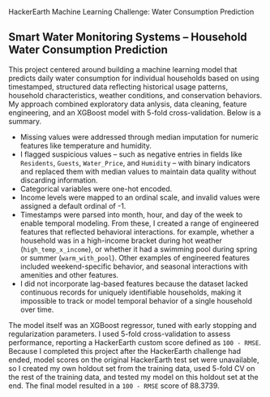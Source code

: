 HackerEarth Machine Learning Challenge: Water Consumption Prediction
## Smart Water Monitoring Systems – Household Water Consumption Prediction

This project centered around building a machine learning model that predicts daily water consumption for individual households based on using timestamped, structured data reflecting historical usage patterns, household characteristics, weather conditions, and conservation behaviors. My approach combined exploratory data anlysis, data cleaning, feature engineering, and an XGBoost model with 5-fold cross-validation. Below is a summary.

- Missing values were addressed through median imputation for numeric features like temperature and humidity.
- I flagged suspicious values – such as negative entries in fields like `Residents`, `Guests`, `Water_Price`, and `Humidity` – with binary indicators and replaced them with median values to maintain data quality without discarding information.
- Categorical variables were one-hot encoded.
- Income levels were mapped to an ordinal scale, and invalid values were assigned a default ordinal of -1.
- Timestamps were parsed into month, hour, and day of the week to enable temporal modeling. From these, I created a range of engineered features that reflected behavioral interactions. for example, whether a household was in a high-income bracket during hot weather (`high_temp_x_income`), or whether it had a swimming pool during spring or summer (`warm_with_pool`). Other examples of engineered features included weekend-specific behavior, and seasonal interactions with amenities and other features.
- I did not incorporate lag-based features because the dataset lacked continuous records for uniquely identifiable households, making it impossible to track or model temporal behavior of a single household over time.

The model itself was an XGBoost regressor, tuned with early stopping and regularization parameters. I used 5-fold cross-validation to assess performance, reporting a HackerEarth custom score defined as `100 - RMSE`. Because I completed this project after the HackerEarth challenge had ended, model scores on the original HackerEarth test set were unavailable, so I created my own holdout set from the training data, used 5-fold CV on the rest of the training data, and tested my model on this holdout set at the end. The final model resulted in a `100 - RMSE` score of 88.3739.
